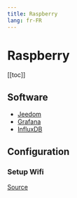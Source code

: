 ```yaml
---
title: Raspberry
lang: fr-FR
---
```


# Raspberry

[[toc]]

## Software

- [Jeedom](./jeedom.md)
- [Grafana](./grafana.md)
- [InfluxDB](./influxdb.md)

## Configuration

### Setup Wifi

[Source](https://www.raspberrypi.org/documentation/configuration/wireless/wireless-cli.md)
